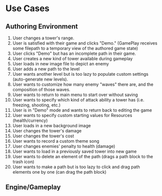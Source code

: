# Use Cases
## Authoring Environment
1. User changes a tower's range. 
2. User is satisfied with their game and clicks "Demo." (GamePlay receives some filepath to a temporary view of the authored game state)
3. User clicks "Demo" but has an incomplete path in their game. 
4.  User creates a new kind of tower available during gameplay
5.  User loads in new image file to depict an enemy 
6.  User adds a new path to the level
7.  User wants another level but is too lazy to populate custom settings (auto-generate new levels).
8.  User wants to customize how many enemy "waves" there are, and the composition of those waves. 
9. User wants to return to main menu to start over without saving
10. User wants to specify which kind of attack ability a tower has (i.e. freezing, shooting, etc.)
11. User is in "Demo" mode and wants to return back to editing the game
12. User wants to specify custom starting values for Resources (health/currency)
13. User loads in a new background image
14. User changes the tower's damage 
15. User changes the tower's cost 
16. User wants to record a custom theme song
17. User changes enemies' penalty to health (damage)
18. User wants to load in a previously saved tower into new game
19. User wants to delete an element of the path (drags a path block to the trash icon)
20. User wants to make a path but is too lazy to click and drag path elements one by one (can drag the path block)

## Engine/Gameplay